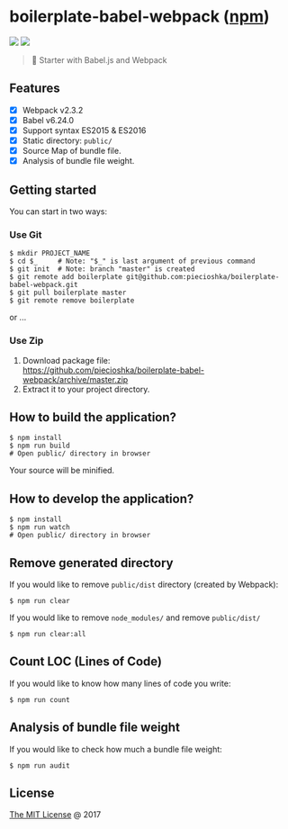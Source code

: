 # boilerplate-babel-webpack ([npm](https://www.npmjs.com/package/boilerplate-babel-webpack))

![](https://badge.fury.io/js/boilerplate-babel-webpack.svg)
![](https://img.shields.io/npm/dt/boilerplate-babel-webpack.svg)

> :fork_and_knife: Starter with Babel.js and Webpack

## Features

* [x] Webpack v2.3.2
* [x] Babel v6.24.0
* [x] Support syntax ES2015 & ES2016
* [x] Static directory: `public/`
* [x] Source Map of bundle file.
* [x] Analysis of bundle file weight.

## Getting started

You can start in two ways:

### Use Git

```
$ mkdir PROJECT_NAME
$ cd $_     # Note: "$_" is last argument of previous command
$ git init  # Note: branch "master" is created
$ git remote add boilerplate git@github.com:piecioshka/boilerplate-babel-webpack.git
$ git pull boilerplate master
$ git remote remove boilerplate
```

or ...

### Use Zip

1. Download package file:<br/>
https://github.com/piecioshka/boilerplate-babel-webpack/archive/master.zip
2. Extract it to your project directory.

## How to build the application?

```
$ npm install
$ npm run build
# Open public/ directory in browser
```

Your source will be minified.

## How to develop the application?

```
$ npm install
$ npm run watch
# Open public/ directory in browser
```

## Remove generated directory

If you would like to remove `public/dist` directory (created by Webpack):

```
$ npm run clear
```

If you would like to remove `node_modules/` and remove `public/dist/`

```
$ npm run clear:all
```

## Count LOC (Lines of Code)

If you would like to know how many lines of code you write:

```
$ npm run count
```

## Analysis of bundle file weight

If you would like to check how much a bundle file weight:

```
$ npm run audit
```

## License

[The MIT License](http://piecioshka.mit-license.org) @ 2017
